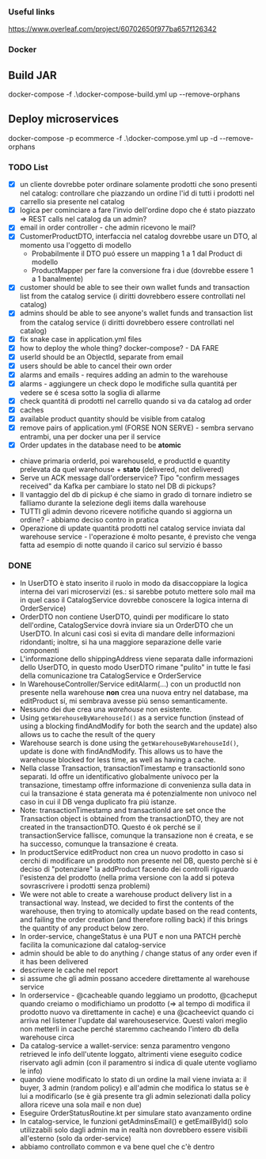 ### Useful links
https://www.overleaf.com/project/60702650f977ba657f126342

### Docker
## Build JAR
docker-compose -f .\docker-compose-build.yml up --remove-orphans
## Deploy microservices
docker-compose -p ecommerce -f .\docker-compose.yml up -d --remove-orphans

### TODO List

- [X] un cliente dovrebbe poter ordinare solamente prodotti che sono presenti nel catalog: controllare che piazzando un ordine l'id di tutti i prodotti nel carrello sia presente nel catalog
- [X] logica per cominciare a fare l'invio dell'ordine dopo che é stato piazzato => REST calls nel catalog da un admin?
- [X] email in order controller - che admin ricevono le mail?
- [X] CustomerProductDTO, interfaccia nel catalog dovrebbe usare un DTO, al momento usa l'oggetto di modello
    - Probabilmente il DTO puó essere un mapping 1 a 1 dal Product di modello
    - ProductMapper per fare la conversione fra i due (dovrebbe essere 1 a 1 banalmente)
- [X] customer should be able to see their own wallet funds and transaction list from the catalog service (i diritti dovrebbero essere controllati nel catalog)
- [X] admins should be able to see anyone's wallet funds and transaction list from the catalog service (i diritti dovrebbero essere controllati nel catalog)
- [X] fix snake case in application.yml files
- [X] how to deploy the whole thing? docker-compose? - DA FARE
- [X] userId should be an ObjectId, separate from email
- [X] users should be able to cancel their own order
- [X] alarms and emails - requires adding an admin to the warehouse
- [X] alarms - aggiungere un check dopo le modifiche sulla quantitá per vedere se é scesa sotto la soglia di allarme
- [X] check quantitá di prodotti nel carrello quando si va da catalog ad order
- [X] caches
- [X] available product quantity should be visible from catalog
- [X] remove pairs of application.yml (FORSE NON SERVE) - sembra servano entrambi, una per docker una per il service
- [X] Order updates in the database need to be **atomic**

- chiave primaria orderId, poi warehouseId, e productId e quantity prelevata da quel warehouse + **stato** (delivered, not delivered)
- Serve un ACK message dall'orderservice? Tipo "confirm messages received" da Kafka per cambiare lo stato nel DB di pickups?
- Il vantaggio del db di pickup é che siamo in grado di tornare indietro se falliamo durante la selezione degli items dalla warehouse
- TUTTI gli admin devono ricevere notifiche quando si aggiorna un ordine? - abbiamo deciso contro in pratica
- Operazione di update quantitá prodotti nel catalog service inviata dal warehouse service - l'operazione é molto pesante, é previsto che venga fatta ad esempio di notte quando il carico sul servizio é basso

### DONE

- In UserDTO è stato inserito il ruolo in modo da disaccoppiare la logica interna dei vari microservizi (es.: si sarebbe potuto mettere solo mail ma in quel caso il CatalogService dovrebbe conoscere la logica interna di OrderService)
- OrderDTO non contiene UserDTO, quindi per modificare lo stato dell'ordine, CatalogService dovrà inviare sia un OrderDTO che un UserDTO. In alcuni casi così si evita di mandare delle informazioni ridondanti; inoltre, si ha una maggiore separazione delle varie componenti
- L'informazione dello shippingAddress viene separata dalle informazioni dello UserDTO, in questo modo UserDTO rimane "pulito" in tutte le fasi della comunicazione tra CatalogService e OrderService 
- In WarehouseController/Service editAlarm(...) con un productId non presente nella warehouse **non** crea una nuova entry nel database, ma editProduct sí, mi sembrava avesse piú senso semanticamente.
- Nessuno dei due crea una *warehouse* non esistente.
- Using `getWarehouseByWarehouseId()` as a service function (instead of using a blocking findAndModify for both the search and the update) also allows us to cache the result of the query 
- Warehouse search is done using the `getWarehouseByWarehouseId()`, update is done with findAndModify. This allows us to have the warehouse blocked for less time, as well as having a cache.
- Nella classe Transaction, transactionTimestamp e transactionId sono separati. Id offre un identificativo globalmente univoco per la transazione, timestamp offre informazione di convenienza sulla data in cui la transazione é stata generata ma é potenzialmente non univoco nel caso in cui il DB venga duplicato fra piú istanze.
- Note: transactionTimestamp and transactionId are set once the Transaction object is obtained from the transactionDTO, they are not created in the transactionDTO. Questo é ok perché se il transactionService fallisce, comunque la transazione non é creata, e se ha successo, comunque la transazione é creata.
- In productService editProduct non crea un nuovo prodotto in caso si cerchi di modificare un prodotto non presente nel DB, questo perchè si è deciso di "potenziare" la addProduct facendo dei controlli riguardo l'esistenza del prodotto (nella prima versione con la add si poteva sovrascrivere i prodotti senza problemi)
- We were not able to create a warehouse product delivery list in a transactional way. Instead, we decided to first the contents of the warehouse, then trying to atomically update based on the read contents, and failing the order creation (and therefore rolling back) if this brings the quantity of any product below zero.
- In order-service, changeStatus è una PUT e non una PATCH perchè facilita la comunicazione dal catalog-service
- admin should be able to do anything / change status of any order even if it has been delivered
- descrivere le cache nel report
- si assume che gli admin possano accedere direttamente al warehouse service 
- In orderservice - @cacheable quando leggiamo un prodotto, @cacheput quando creiamo o modifichiamo un prodotto (=> al tempo di modifica il prodotto nuovo va direttamente in cache) e una @cacheevict quando ci arriva nel listener l'update dal warehouseservice. Questi valori meglio non metterli in cache perché staremmo cacheando l'intero db della warehouse circa
- Da catalog-service a wallet-service: senza paramentro vengono retrieved le info dell'utente loggato, altrimenti viene eseguito codice riservato agli admin (con il paramentro si indica di quale utente vogliamo le info)
- quando viene modificato lo stato di un ordine la mail viene inviata a: il buyer, 3 admin (random policy) e all'admin che modifica lo status se è lui a modificarlo (se è già presente tra gli admin selezionati dalla policy allora riceve una sola mail e non due)
- Eseguire OrderStatusRoutine.kt per simulare stato avanzamento ordine
- In catalog-service, le funzioni getAdminsEmail() e getEmailById() solo utilizzabili solo dagli admin ma in realtà non dovrebbero essere visibili all'esterno (solo da order-service)
- abbiamo controllato common e va bene quel che c'è dentro 
